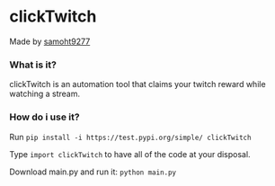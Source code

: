 # clickTwitch
Made by [samoht9277](https://github.com/samoht9277)

### What is it?
clickTwitch is an automation tool that claims your twitch reward while watching a stream.

### How do i use it?
Run `pip install -i https://test.pypi.org/simple/ clickTwitch`

Type `import clickTwitch` to have all of the code at your disposal.

Download main.py and run it: `python main.py`